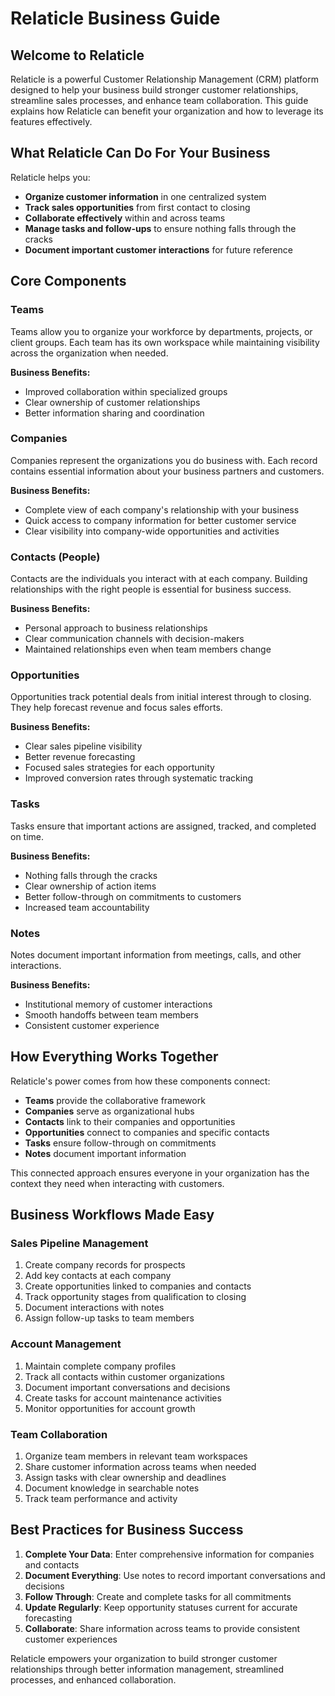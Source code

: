 # Relaticle Business Guide

## Welcome to Relaticle

Relaticle is a powerful Customer Relationship Management (CRM) platform designed to help your business build stronger customer relationships, streamline sales processes, and enhance team collaboration. This guide explains how Relaticle can benefit your organization and how to leverage its features effectively.

## What Relaticle Can Do For Your Business

Relaticle helps you:
- **Organize customer information** in one centralized system
- **Track sales opportunities** from first contact to closing
- **Collaborate effectively** within and across teams
- **Manage tasks and follow-ups** to ensure nothing falls through the cracks
- **Document important customer interactions** for future reference

## Core Components

### Teams

Teams allow you to organize your workforce by departments, projects, or client groups. Each team has its own workspace while maintaining visibility across the organization when needed.

**Business Benefits:**
- Improved collaboration within specialized groups
- Clear ownership of customer relationships
- Better information sharing and coordination

### Companies

Companies represent the organizations you do business with. Each record contains essential information about your business partners and customers.

**Business Benefits:**
- Complete view of each company's relationship with your business
- Quick access to company information for better customer service
- Clear visibility into company-wide opportunities and activities

### Contacts (People)

Contacts are the individuals you interact with at each company. Building relationships with the right people is essential for business success.

**Business Benefits:**
- Personal approach to business relationships
- Clear communication channels with decision-makers
- Maintained relationships even when team members change

### Opportunities

Opportunities track potential deals from initial interest through to closing. They help forecast revenue and focus sales efforts.

**Business Benefits:**
- Clear sales pipeline visibility
- Better revenue forecasting
- Focused sales strategies for each opportunity
- Improved conversion rates through systematic tracking

### Tasks

Tasks ensure that important actions are assigned, tracked, and completed on time.

**Business Benefits:**
- Nothing falls through the cracks
- Clear ownership of action items
- Better follow-through on commitments to customers
- Increased team accountability

### Notes

Notes document important information from meetings, calls, and other interactions.

**Business Benefits:**
- Institutional memory of customer interactions
- Smooth handoffs between team members
- Consistent customer experience

## How Everything Works Together

Relaticle's power comes from how these components connect:

- **Teams** provide the collaborative framework
- **Companies** serve as organizational hubs
- **Contacts** link to their companies and opportunities
- **Opportunities** connect to companies and specific contacts
- **Tasks** ensure follow-through on commitments
- **Notes** document important information

This connected approach ensures everyone in your organization has the context they need when interacting with customers.

## Business Workflows Made Easy

### Sales Pipeline Management

1. Create company records for prospects
2. Add key contacts at each company
3. Create opportunities linked to companies and contacts
4. Track opportunity stages from qualification to closing
5. Document interactions with notes
6. Assign follow-up tasks to team members

### Account Management

1. Maintain complete company profiles
2. Track all contacts within customer organizations
3. Document important conversations and decisions
4. Create tasks for account maintenance activities
5. Monitor opportunities for account growth

### Team Collaboration

1. Organize team members in relevant team workspaces
2. Share customer information across teams when needed
3. Assign tasks with clear ownership and deadlines
4. Document knowledge in searchable notes
5. Track team performance and activity

## Best Practices for Business Success

1. **Complete Your Data**: Enter comprehensive information for companies and contacts
2. **Document Everything**: Use notes to record important conversations and decisions
3. **Follow Through**: Create and complete tasks for all commitments
4. **Update Regularly**: Keep opportunity statuses current for accurate forecasting
5. **Collaborate**: Share information across teams to provide consistent customer experiences

Relaticle empowers your organization to build stronger customer relationships through better information management, streamlined processes, and enhanced collaboration. 